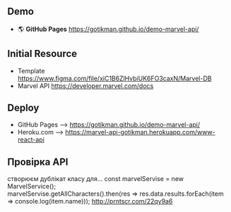 ## Demo
+ :earth_americas: **GitHub Pages**    https://gotikman.github.io/demo-marvel-api/
## Initial Resource
+ Template https://www.figma.com/file/xiC1B6ZlHvbiUK6FO3caxN/Marvel-DB
+ Marvel API https://developer.marvel.com/docs

## Deploy 
+ GitHub Pages --> https://gotikman.github.io/demo-marvel-api/
+ Heroku.com --> https://marvel-api-gotikman.herokuapp.com/www-react-api


## Провірка API
створюєм дублікат класу для...
const marvelServise = new MarvelService();  
marvelServise.getAllCharacters().then(res => res.data.results.forEach(item => console.log(item.name))); 
http://prntscr.com/22qy9a6